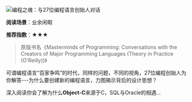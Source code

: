 ![编程之魂：与27位编程语言创始人对话](https://i.loli.net/2020/02/21/twHsQELiR1d5bS9.jpg)


**阅读场景**：业余闲暇

**推荐指数**：★★★

> 原版书名《Masterminds of Programming: Conversations with the Creators of Major Programming Languages (Theory in Practice (O'Reilly))》

​	可谓编程语言“百家争鸣”的时代，同样的问题，不同的视角，27位编程创始人为你解答---为什么要创建新的编程语言，力图揭示背后的设计思想？

深入阅读你会了解为什么**Object-C**来源于C，SQL与Oracle的相遇...